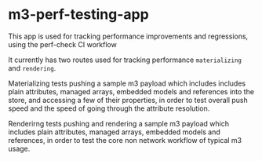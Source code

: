 # m3-perf-testing-app

This app is used for tracking performance improvements and regressions, using the perf-check CI workflow

It currently has two routes used for tracking performance `materializing` and `rendering`.

Materializing tests pushing a sample m3 payload which includes includes plain attributes, managed arrays, embedded models and references into the store,
and accessing a few of their properties, in order to test overall push speed and the speed of going through the attribute resolution.

Renderirng tests pushing and rendering a sample m3 payload which includes plain attributes, managed arrays, embedded models and references, in order to test the core non network workflow of typical m3 usage.